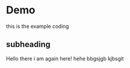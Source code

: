 # Demo 
this is the example coding

## subheading 
Hello there i am again here!
 hehe bbgsjgb kjbsgit

